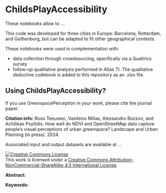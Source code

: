 # ChildsPlayAccessibility

These notebooks allow to ...

This code was developed for three cities in Europe: Barcelona, Rotterdam, and Gothenburg, but can be adapted to fit other geographical contexts. 

These notebooks were used in complementation with:
- data collection through crowdsourcing, specifically via a Qualtrics survey
- follow-up qualitative analysis performed in Atlas TI. The qualitative deductive codebook is added to this repository as an .xlsx file.


## Using ChildsPlayAccessibility?

If you use GreenspacePerception in your work, please cite the journal paper.

**Citation info:** Roos Teeuwen, Vasileios Milias, Alessandro Bozzon, and Achilleas Psyllidis. How well do NDVI and OpenStreetMap data capture people’s visual perceptions of urban greenspace? Landscape and Urban Planning (in press). 2024.

Associated input and output datasets are available at ...

<a rel="license" href="http://creativecommons.org/licenses/by-nc-sa/4.0/"><img alt="Creative Commons License" style="border-width:0" src="https://i.creativecommons.org/l/by-nc-sa/4.0/88x31.png" /></a><br />This work is licensed under a <a rel="license" href="http://creativecommons.org/licenses/by-nc-sa/4.0/">Creative Commons Attribution-NonCommercial-ShareAlike 4.0 International License</a>.

<p align="center">
<!--     <img src="https://github.com/rflteeuwen/ChildsPlayAccessibility/blob/main/figures/results.png" width="50%"> -->
</p>

**Abstract:** 

**Keywords:** 
